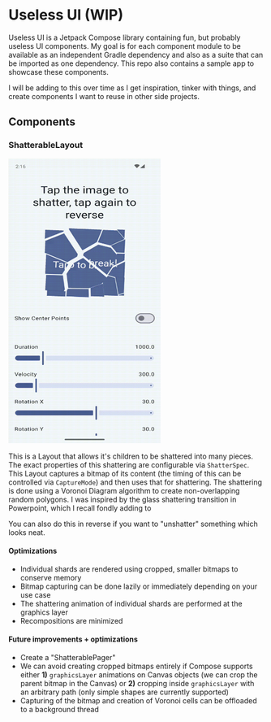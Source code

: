 # Useless UI (WIP)

Useless UI is a Jetpack Compose library containing fun, but probably useless UI components. My goal is for each component module to be available as an independent Gradle dependency and also as a suite that can be imported as one dependency. This repo also contains a sample app to showcase these components.

I will be adding to this over time as I get inspiration, tinker with things, and create components I want to reuse in other side projects.

## Components

### ShatterableLayout

<img src="images/shatterable_layout_demo.gif" width="300" height="560">

This is a Layout that allows it's children to be shattered into many pieces. The exact properties of this shattering are configurable via `ShatterSpec`. This Layout captures a bitmap of its content (the timing of this can be controlled via `CaptureMode`) and then uses that for shattering. The shattering is done using a Voronoi Diagram algorithm to create non-overlapping random polygons. I was inspired by the glass shattering transition in Powerpoint, which I recall fondly adding to 

You can also do this in reverse if you want to "unshatter" something which looks neat.

#### Optimizations
* Individual shards are rendered using cropped, smaller bitmaps to conserve memory
* Bitmap capturing can be done lazily or immediately depending on your use case
* The shattering animation of individual shards are performed at the graphics layer
* Recompositions are minimized

#### Future improvements + optimizations
* Create a "ShatterablePager"
* We can avoid creating cropped bitmaps entirely if Compose supports either **1)** `graphicsLayer` animations on Canvas objects (we can crop the parent bitmap in the Canvas) or **2)** cropping inside `graphicsLayer` with an arbitrary path (only simple shapes are currently supported)
* Capturing of the bitmap and creation of Voronoi cells can be offloaded to a background thread